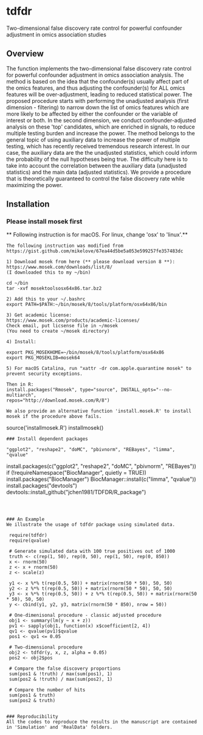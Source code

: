 # tdfdr
Two-dimensional false discovery rate control for powerful confounder adjustment in omics association studies

## Overview
The function implements the two-dimensional false discovery rate control for powerful confounder adjustment in omics association analysis. The method is based on the idea that the confounder(s) usually affect part of the omics features, and thus adjusting the confounder(s) for ALL omics features will be over-adjustment, leading to reduced statistical power.  The proposed procedure starts with performing the unadjusted analysis (first dimension - filtering) to narrow down the list of omics features which are more likely to be affected by either the confounder or the variable of interest or both. In the second dimension, we conduct confounder-adjusted analysis on these 'top' candidates, which are enriched in signals, to reduce multiple testing burden and increase the power. The method belongs to the general topic of using auxiliary data to increase the power of multiple testing, which has recently received tremendous research interest. In our case, the auxiliary data are the the unadjusted statistics, which could inform the probability of the null hypotheses being true.  The difficulty here is to take into account the correlation between the auxiliary data (unadjusted statistics) and the main data (adjusted statistics). We provide a procedure that is theoretically guaranteed to control the false discovery rate while maximizing the power.

## Installation 
### Please install mosek first 

** Following instruction is for macOS. For linux, change 'osx' to 'linux'.**


```
The following instruction was modified from
https://gist.github.com/mikelove/67ea44d5be5a053e599257fe357483dc

1) Download mosek from here (** please download version 8 **):
https://www.mosek.com/downloads/list/8/
(I downloaded this to my ~/bin)

cd ~/bin
tar -xvf mosektoolsosx64x86.tar.bz2

2) Add this to your ~/.bashrc
export PATH=$PATH:~/bin/mosek/8/tools/platform/osx64x86/bin

3) Get academic license:
https://www.mosek.com/products/academic-licenses/
Check email, put licsense file in ~/mosek
(You need to create ~/mosek directory)

4) Install:

export PKG_MOSEKHOME=~/bin/mosek/8/tools/platform/osx64x86
export PKG_MOSEKLIB=mosek64

5) For macOS Catalina, run "xattr -dr com.apple.quarantine mosek" to 
prevent security exceptions.

Then in R:
install.packages("Rmosek", type="source", INSTALL_opts="--no-multiarch", 
repos="http://download.mosek.com/R/8")

We also provide an alternative function 'install.mosek.R' to install mosek if the procedure above fails.
```
source('installmosek.R') 
installmosek()

```
### Install dependent packages 

"ggplot2", "reshape2", "doMC", "pbivnorm", "REBayes", "limma", "qvalue"

```
install.packages(c("ggplot2", "reshape2", "doMC", "pbivnorm", "REBayes"))
if (!requireNamespace("BiocManager", quietly = TRUE))
   install.packages("BiocManager")
BiocManager::install(c("limma", "qvalue"))
install.packages("devtools")
devtools::install_github("jchen1981/TDFDR/R_package")
```



### An Example
We illustrate the usage of tdfdr package using simulated data.

```
     require(tdfdr)
     require(qvalue)
     
     # Generate simulated data with 100 true positives out of 1000
     truth <- c(rep(1, 50), rep(0, 50), rep(1, 50), rep(0, 850))
     x <- rnorm(50)
     z <- x + rnorm(50)
     z <- scale(z)

     y1 <- x %*% t(rep(0.5, 50)) + matrix(rnorm(50 * 50), 50, 50)
     y2 <- z %*% t(rep(0.5, 50)) + matrix(rnorm(50 * 50), 50, 50)
     y3 <- x %*% t(rep(0.5, 50)) + z %*% t(rep(0.5, 50)) + matrix(rnorm(50 * 50), 50, 50)
     y <- cbind(y1, y2, y3, matrix(rnorm(50 * 850), nrow = 50))

     # One-dimenisonal procedure - classic adjusted procedure
     obj1 <- summary(lm(y ~ x + z))
     pv1 <- sapply(obj1, function(x) x$coefficient[2, 4])
     qv1 <- qvalue(pv1)$qvalue
     pos1 <- qv1 <= 0.05

     # Two-dimensional procedure
     obj2 <- tdfdr(y, x, z, alpha = 0.05)
     pos2 <- obj2$pos

     # Compare the false discovery proportions
     sum(pos1 & !truth) / max(sum(pos1), 1)
     sum(pos2 & !truth) / max(sum(pos2), 1)
     
     # Compare the number of hits
     sum(pos1 & truth)
     sum(pos2 & truth)
  
```

### Reproducibility
All the codes to reproduce the results in the manuscript are contained in 'Simulation' and 'RealData' folders.

